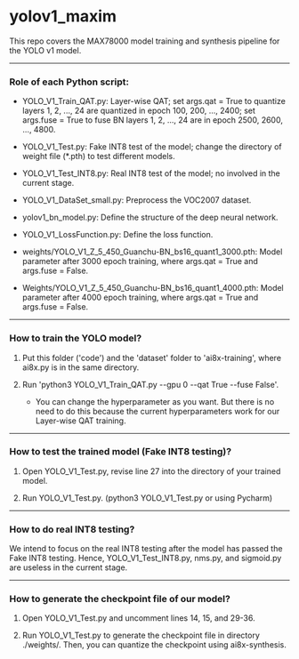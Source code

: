 # yolov1_maxim
 This repo covers the MAX78000 model training and synthesis pipeline for the YOLO v1 model.

---

### Role of each Python script:

* YOLO_V1_Train_QAT.py: Layer-wise QAT; set args.qat = True to quantize layers 1, 2, ..., 24 are quantized in epoch 100, 200, ..., 2400; set args.fuse = True to fuse BN layers 1, 2, ..., 24 are in epoch 2500, 2600, ..., 4800.

* YOLO_V1_Test.py: Fake INT8 test of the model; change the directory of weight file (*.pth) to test different models.

* YOLO_V1_Test_INT8.py: Real INT8 test of the model; no involved in the current stage.

* YOLO_V1_DataSet_small.py: Preprocess the VOC2007 dataset.

* yolov1_bn_model.py: Define the structure of the deep neural network.

* YOLO_V1_LossFunction.py: Define the loss function.

* weights/YOLO_V1_Z_5_450_Guanchu-BN_bs16_quant1_3000.pth: Model parameter after 3000 epoch training, where args.qat = True and args.fuse = False. 

* Weights/YOLO_V1_Z_5_450_Guanchu-BN_bs16_quant1_4000.pth: Model parameter after 4000 epoch training, where args.qat = True and args.fuse = False. 


---

### How to train the YOLO model?

1. Put this folder ('code') and the 'dataset' folder to 'ai8x-training', where ai8x.py is in the same directory.

2. Run 'python3 YOLO_V1_Train_QAT.py --gpu 0 --qat True --fuse False'.

    * You can change the hyperparameter as you want. But there is no need to do this because the current hyperparameters work for our Layer-wise QAT training.


---

### How to test the trained model (Fake INT8 testing)?

1. Open YOLO_V1_Test.py, revise line 27 into the directory of your trained model.

2. Run YOLO_V1_Test.py. (python3 YOLO_V1_Test.py or using Pycharm)


---

### How to do real INT8 testing?

We intend to focus on the real INT8 testing after the model has passed the Fake INT8 testing. Hence, YOLO_V1_Test_INT8.py, nms.py, and sigmoid.py are useless in the current stage.


---

### How to generate the checkpoint file of our model?

1. Open YOLO_V1_Test.py and uncomment lines 14, 15, and 29-36.

2. Run YOLO_V1_Test.py to generate the checkpoint file in directory ./weights/. Then, you can quantize the checkpoint using ai8x-synthesis.
